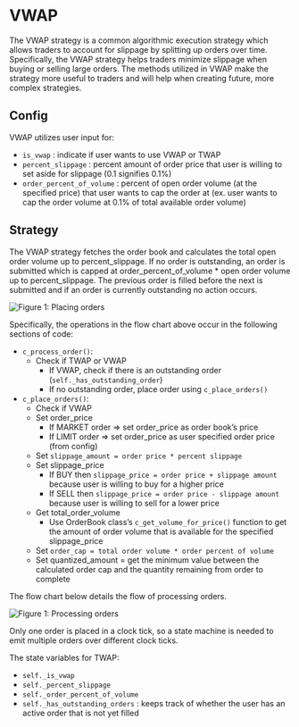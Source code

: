 # VWAP

The VWAP strategy is a common algorithmic execution strategy which allows traders to account for slippage by splitting up orders over time. Specifically, the VWAP strategy helps traders minimize slippage when buying or selling large orders. The methods utilized in VWAP make the strategy more useful to traders and will help when creating future, more complex strategies.

## Config

VWAP utilizes user input for:

* `is_vwap` : indicate if user wants to use VWAP or TWAP
* `percent_slippage` : percent amount of order price that user is willing to set aside for slippage (0.1 signifies 0.1%)
* `order_percent_of_volume` : percent of open order volume (at the specified price) that user wants to cap the order at (ex. user wants to cap the order volume at 0.1% of total available order volume)

## Strategy

The VWAP strategy fetches the order book and calculates the total open order volume up to percent_slippage. If no order is outstanding, an order is submitted which is capped at order_percent_of_volume * open order volume up to percent_slippage. The previous order is filled before the next is submitted and if an order is currently outstanding no action occurs.

![Figure 1: Placing orders](/assets/img/VWAP1.svg)

Specifically, the operations in the flow chart above occur in the following sections of code:

* `c_process_order()`:
    * Check if TWAP or VWAP
        * If VWAP, check if there is an outstanding order (`self._has_outstanding_order`)
        * If no outstanding order, place order using `c_place_orders()`
* `c_place_orders()`:
    * Check if VWAP
    * Set order_price
        * If MARKET order => set order_price as order book’s price
        * If LIMIT order => set order_price as user specified order price (from config)
    * Set `slippage_amount = order price * percent slippage`
    * Set slippage_price
        * If BUY then `slippage_price = order price + slippage amount` because user is willing to buy for a higher price
        * If SELL then `slippage_price = order price - slippage amount` because user is willing to sell for a lower price
    * Get total_order_volume
        * Use OrderBook class’s `c_get_volume_for_price()` function to get the amount of order volume that is available for the specified slippage_price
    * Set `order_cap = total order volume * order percent of volume`
    * Set quantized_amount = get the minimum value between the calculated order cap and the quantity remaining from order to complete

The flow chart below details the flow of processing orders.

![Figure 1: Processing orders](/assets/img/VWAP2.svg)

Only one order is placed in a clock tick, so a state machine is needed to emit multiple orders over different clock ticks.

The state variables for TWAP:

* `self._is_vwap`
* `self._percent_slippage`
* `self._order_percent_of_volume`
* `self._has_outstanding_orders` : keeps track of whether the user has an active order that is not yet filled

